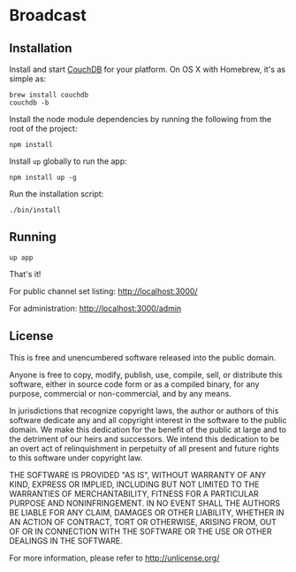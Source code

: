 # Broadcast

## Installation

Install and start [CouchDB](http://couchdb.apache.org/) for your platform. On OS
X with Homebrew, it's as simple as:

    brew install couchdb
    couchdb -b

Install the node module dependencies by running the following from the root of
the project:

    npm install

Install `up` globally to run the app:

    npm install up -g

Run the installation script:

    ./bin/install

## Running

    up app

That's it!

For public channel set listing: [http://localhost:3000/](http://localhost:3000/)

For administration: [http://localhost:3000/admin](http://localhost:3000/admin)

## License

This is free and unencumbered software released into the public domain.

Anyone is free to copy, modify, publish, use, compile, sell, or
distribute this software, either in source code form or as a compiled
binary, for any purpose, commercial or non-commercial, and by any
means.

In jurisdictions that recognize copyright laws, the author or authors
of this software dedicate any and all copyright interest in the
software to the public domain. We make this dedication for the benefit
of the public at large and to the detriment of our heirs and
successors. We intend this dedication to be an overt act of
relinquishment in perpetuity of all present and future rights to this
software under copyright law.

THE SOFTWARE IS PROVIDED "AS IS", WITHOUT WARRANTY OF ANY KIND,
EXPRESS OR IMPLIED, INCLUDING BUT NOT LIMITED TO THE WARRANTIES OF
MERCHANTABILITY, FITNESS FOR A PARTICULAR PURPOSE AND NONINFRINGEMENT.
IN NO EVENT SHALL THE AUTHORS BE LIABLE FOR ANY CLAIM, DAMAGES OR
OTHER LIABILITY, WHETHER IN AN ACTION OF CONTRACT, TORT OR OTHERWISE,
ARISING FROM, OUT OF OR IN CONNECTION WITH THE SOFTWARE OR THE USE OR
OTHER DEALINGS IN THE SOFTWARE.

For more information, please refer to <http://unlicense.org/>
